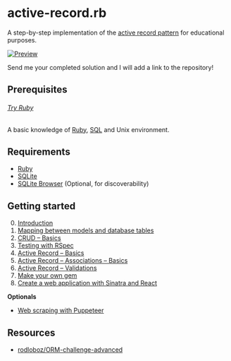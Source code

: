 # active-record.rb

A step-by-step implementation of the [active record pattern] for educational purposes.

[Active record pattern]: https://en.wikipedia.org/wiki/Active_record_pattern

[![Preview](https://i.imgur.com/d8hS2DV.webp)](https://imgur.com/d8hS2DV)

Send me your completed solution and I will add a link to the repository!

## Prerequisites

###### [Try Ruby]

[Try Ruby]: https://try.ruby-lang.org

A basic knowledge of [Ruby], [SQL] and Unix environment.

[SQL]: https://en.wikipedia.org/wiki/SQL

## Requirements

- [Ruby]
- [SQLite]
- [SQLite Browser] (Optional, for discoverability)

[Ruby]: https://www.ruby-lang.org
[SQLite]: https://sqlite.org
[SQLite Browser]: https://sqlitebrowser.org

## Getting started

0. [Introduction]
1. [Mapping between models and database tables]
2. [CRUD – Basics]
3. [Testing with RSpec]
4. [Active Record – Basics]
5. [Active Record – Associations – Basics]
6. [Active Record – Validations]
7. [Make your own gem]
8. [Create a web application with Sinatra and React]

[Introduction]: chapters/00-introduction
[Mapping between models and database tables]: chapters/01-mapping-between-models-and-database-tables
[CRUD – Basics]: chapters/02-crud-basics
[Testing with RSpec]: chapters/03-testing-with-rspec
[Active Record – Basics]: chapters/04-active-record-basics
[Active Record – Associations – Basics]: chapters/05-active-record-associations-basics
[Active Record – Validations]: chapters/06-active-record-validations
[Make your own gem]: chapters/07-make-your-own-gem
[Create a web application with Sinatra and React]: chapters/08-create-a-web-application-with-sinatra-and-react

**Optionals**

- [Web scraping with Puppeteer]

[Web scraping with Puppeteer]: chapters/optional/web-scraping-with-puppeteer

## Resources

- [rodloboz/ORM-challenge-advanced]

[rodloboz/ORM-challenge-advanced]: https://github.com/rodloboz/ORM-challenge-advanced
